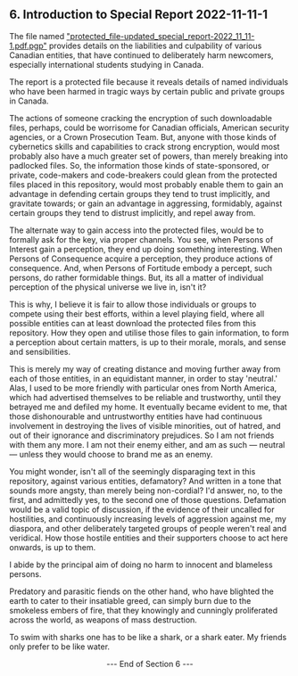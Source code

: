 ## 6. Introduction to Special Report 2022-11-11-1

The file named ["protected_file-updated_special_report-2022_11_11-1.pdf.pgp"](https://github.com/true-hindsight/grim-realities/blob/main/protected_file-updated_special_report-2022_11_11-1.pdf.pgp) provides details on the liabilities and culpability of various Canadian entities, that have continued to deliberately harm newcomers, especially international students studying in Canada.

The report is a protected file because it reveals details of named individuals who have been harmed in tragic ways by certain public and private groups in Canada.

The actions of someone cracking the encryption of such downloadable files, perhaps, could be worrisome for Canadian officials, American security agencies, or a Crown Prosecution Team. But, anyone with those kinds of cybernetics skills and capabilities to crack strong encryption, would most probably also have a much greater set of powers, than merely breaking into padlocked files. So, the information those kinds of state-sponsored, or private, code-makers and code-breakers could glean from the protected files placed in this repository, would most probably enable them to gain an advantage in defending certain groups they tend to trust implicitly, and gravitate towards; or gain an advantage in aggressing, formidably, against certain groups they tend to distrust implicitly, and repel away from.  

The alternate way to gain access into the protected files, would be to formally ask for the key, via proper channels. You see, when Persons of Interest gain a perception, they end up doing something interesting. When Persons of Consequence acquire a perception, they produce actions of consequence. And, when Persons of Fortitude embody a percept, such persons, do rather formidable things. But, its all a matter of individual perception of the physical universe we live in, isn't it? 

This is why, I believe it is fair to allow those individuals or groups to compete using their best efforts, within a level playing field, where all possible entities can at least download the protected files from this repository. How they open and utilise those files to gain information, to form a perception about certain matters, is up to their morale, morals, and sense and sensibilities.

This is merely my way of creating distance and moving further away from each of those entities, in an equidistant manner, in order to stay 'neutral.' Alas, I used to be more friendly with particular ones from North America, which had advertised themselves to be reliable and trustworthy, until they betrayed me and defiled my home. It eventually became evident to me, that those dishonourable and untrustworthy entities have had continuous involvement in destroying the lives of visible minorities, out of hatred, and out of their ignorance and discriminatory prejudices. So I am not friends with them any more. I am not their enemy either, and am as such — neutral — unless they would choose to brand me as an enemy.

You might wonder, isn't all of the seemingly disparaging text in this repository, against various entities, defamatory? And written in a tone that sounds more angsty, than merely being non-cordial? I'd answer, no, to the first, and admittedly yes, to the second one of those questions. Defamation would be a valid topic of discussion, if the evidence of their uncalled for hostilities, and continuously increasing levels of aggression against me, my diaspora, and other deliberately targeted groups of people weren't real and veridical. How those hostile entities and their supporters choose to act here onwards, is up to them.

I abide by the principal aim of doing no harm to innocent and blameless persons. 

Predatory and parasitic fiends on the other hand, who have blighted the earth to cater to their insatiable greed, can simply burn due to the smokeless embers of fire, that they knowingly and cunningly proliferated across the world, as weapons of mass destruction. 

To swim with sharks one has to be like a shark, or a shark eater. My friends only prefer to be like water. 

<p align="center"> --- End of Section 6 --- </p>

